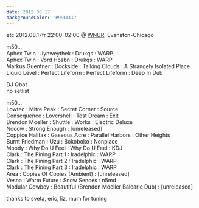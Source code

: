 ```yaml
---
date: 2012.08.17
backgroundColor: '#99CCCC'
---
```


etc 2012.08.17fr 22:00-02:00 @ [WNUR](http://www.wnur.org/), Evanston-Chicago  

m50...  
Aphex Twin : Jynweythek : Drukqs : WARP  
Aphex Twin : Vord Hosbn : Drukqs : WARP  
Markus Guentner : Dockside : Talking Clouds : A Strangely Isolated Place  
Liquid Level : Perfect Lifeform : Perfect Lifeform : Deep In Dub  

DJ Qbot  
no setlist  

m50...  
Lowtec : Mitre Peak : Secret Corner : Source  
Consequence : Lovershell : Test Dream : Exit  
Brendon Moeller : Shuttle : Works : Electric Deluxe  
Nocow : Strong Enough : \[unreleased\]  
Coppice Halifax : Gaseous Acre : Parallel Harbors : Other Heights  
Burnt Friedman : Uzu : Bokoboko : Nonplace  
Moody : Why Do U Feel : Why Do U Feel : KDJ  
Clark : The Pining Part 1 : Iradelphic : WARP  
Clark : The Pining Part 2 : Iradelphic : WARP  
Clark : The Pining Part 3 : Iradelphic : WARP  
Area : Copies Of Copies (Ambient) : \[unreleased\]  
Vesna : Warm Future : Snow Sences : n5md  
Modular Cowboy : Beautiful (Brendon Moeller Balearic Dub) : \[unreleased\]  

thanks to sveta, eric, liz, mum for tuning